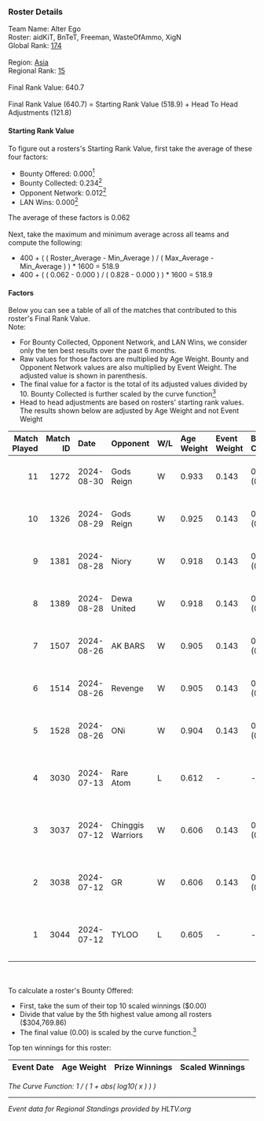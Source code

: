 ### Roster Details<br />
Team Name: Alter Ego<br />
Roster: aidKiT, BnTeT, Freeman, WasteOfAmmo, XigN<br />
Global Rank: [174](../../standings_global_2024_10_09.md)<br />
<br />
Region: [Asia]( ../../standings_asia_2024_10_09.md)<br />
Regional Rank: [15]( ../../standings_asia_2024_10_09.md)<br />
<br />
Final Rank Value:  640.7<br />
<br />
Final Rank Value (640.7) = Starting Rank Value (518.9) + Head To Head Adjustments (121.8)<br />

#### Starting Rank Value<br />
To figure out a rosters's Starting Rank Value, first take the average of these four factors:<br />
- Bounty Offered: 0.000[<sup>1</sup>](#table2)
- Bounty Collected: 0.234[<sup>2</sup>](#table1)
- Opponent Network: 0.012[<sup>2</sup>](#table1)
- LAN Wins: 0.000[<sup>2</sup>](#table1)

The average of these factors is 0.062<br />
<br />
Next, take the maximum and minimum average across all teams and compute the following:<br />
- 400 + ( ( Roster_Average - Min_Average ) / ( Max_Average - Min_Average ) ) * 1600 = 518.9
- 400 + ( ( 0.062 - 0.000 ) / ( 0.828 - 0.000 ) ) * 1600 = 518.9


#### Factors<br />
Below you can see a table of all of the matches that contributed to this roster's Final Rank Value.<br />
Note:<br />

- For Bounty Collected, Opponent Network, and LAN Wins, we consider only the ten best results over the past 6 months.
- Raw values for those factors are multiplied by Age Weight. Bounty and Opponent Network values are also multiplied by Event Weight. The adjusted value is shown in parenthesis.
- The final value for a factor is the total of its adjusted values divided by 10. Bounty Collected is further scaled by the curve function[<sup>3</sup>](#curveFunction)
- Head to head adjustments are based on rosters' starting rank values. The results shown below are adjusted by Age Weight and not Event Weight
<span id="table1"></span><br />


| Match Played | Match ID | Date       | Opponent          | W/L | Age Weight | Event Weight | Bounty Collected | Opponent Network | LAN Wins  | H2H Adj. | Roster                                       |
| -: | -: | :- | :- | :- | :- | :- | :- | :- | :- | -: | :- |
|           11 |     1272 | 2024-08-30 | Gods Reign        | W   | 0.933      | 0.143        | 0.011 (0.001)    | 0.213 (0.028)    | 0 (0.000) |    17.54 | aidKiT, BnTeT, Freeman, WasteOfAmmo, XigN    |
|           10 |     1326 | 2024-08-29 | Gods Reign        | W   | 0.925      | 0.143        | 0.011 (0.001)    | 0.213 (0.028)    | 0 (0.000) |    18.30 | aidKiT, BnTeT, Freeman, WasteOfAmmo, XigN    |
|            9 |     1381 | 2024-08-28 | Niory             | W   | 0.918      | 0.143        | 0.000 (0.000)    | 0.091 (0.012)    | 0 (0.000) |    11.06 | aidKiT, BnTeT, Freeman, WasteOfAmmo, XigN    |
|            8 |     1389 | 2024-08-28 | Dewa United       | W   | 0.918      | 0.143        | 0.001 (0.000)    | 0.030 (0.004)    | 0 (0.000) |    10.83 | aidKiT, BnTeT, Freeman, WasteOfAmmo, XigN    |
|            7 |     1507 | 2024-08-26 | AK BARS           | W   | 0.905      | 0.143        | 0.008 (0.001)    | 0.030 (0.004)    | 0 (0.000) |    16.91 | aidKiT, BnTeT, Freeman, WasteOfAmmo, XigN    |
|            6 |     1514 | 2024-08-26 | Revenge           | W   | 0.905      | 0.143        | 0.000 (0.000)    | 0.060 (0.008)    | 0 (0.000) |    11.80 | aidKiT, BnTeT, Freeman, WasteOfAmmo, XigN    |
|            5 |     1528 | 2024-08-26 | ONi               | W   | 0.904      | 0.143        | 0.000 (0.000)    | 0.091 (0.012)    | 0 (0.000) |    11.56 | aidKiT, BnTeT, Freeman, WasteOfAmmo, XigN    |
|            4 |     3030 | 2024-07-13 | Rare Atom         | L   | 0.612      | -            | -                | -                | -         |    -3.37 | BnTeT, Freeman, splashske, WasteOfAmmo, XigN |
|            3 |     3037 | 2024-07-12 | Chinggis Warriors | W   | 0.606      | 0.143        | 0.010 (0.001)    | 0.154 (0.013)    | 0 (0.000) |    16.39 | BnTeT, Freeman, splashske, WasteOfAmmo, XigN |
|            2 |     3038 | 2024-07-12 | GR                | W   | 0.606      | 0.143        | 0.004 (0.000)    | 0.128 (0.011)    | 0 (0.000) |    13.09 | BnTeT, Freeman, splashske, WasteOfAmmo, XigN |
|            1 |     3044 | 2024-07-12 | TYLOO             | L   | 0.605      | -            | -                | -                | -         |    -2.36 | BnTeT, Freeman, splashske, WasteOfAmmo, XigN |

<br />
<span id="table2"></span><br />
To calculate a roster's Bounty Offered:<br />

- First, take the sum of their top 10 scaled winnings ($0.00)
- Divide that value by the 5th highest value among all rosters ($304,769.86)
- The final value (0.00) is scaled by the curve function.[<sup>3</sup>](#curveFunction)

Top ten winnings for this roster:<br />

| Event Date | Age Weight | Prize Winnings | Scaled Winnings |
| :- | -: | :- | :- |


<span id="curveFunction"></span>_The Curve Function: 1 / ( 1 + abs( log10( x ) ) )_<br />

---
_Event data for Regional Standings provided by HLTV.org_<br />
